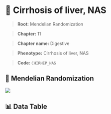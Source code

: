 # 🧪 Cirrhosis of liver, NAS

> **Root:** Mendelian Randomization

> **Chapter:** 11  

> **Chapter name:** Digestive

> **Phenotype:** Cirrhosis of liver, NAS  

> **Code:** `CHIRHEP_NAS`

## 🧬 Mendelian Randomization  

<img src="/MR/Figures/Forward/CHIRHEP_NAS.png"/>

## 📊 Data Table

<CsvTableMRF src="/public/MR/Data/Forward/CHIRHEP_NAS.csv"/>
